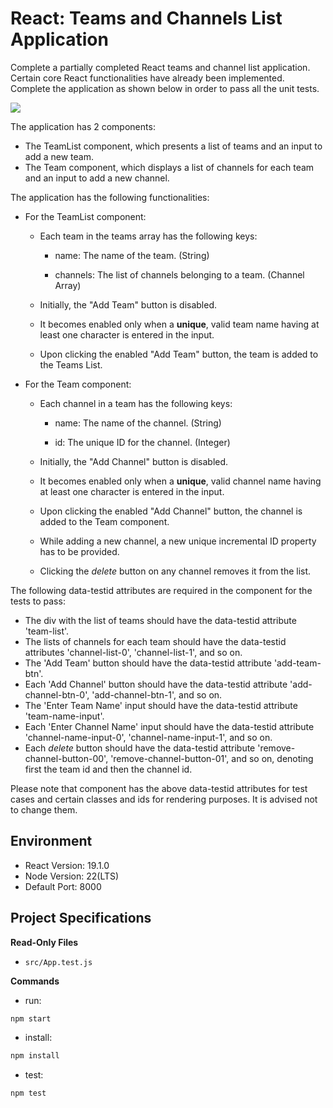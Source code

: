 # React: Teams and Channels List Application

Complete a partially completed React teams and channel list application. Certain core React functionalities have already been implemented. Complete the application as shown below in order to pass all the unit tests.

![](https://hrcdn.net/s3_pub/istreet-assets/u0qgNojkcOna3LQygHy6Iw/teams-and-channels.gif)

The application has 2 components:

*   The TeamList component, which presents a list of teams and an input to add a new team.
*   The Team component, which displays a list of channels for each team and an input to add a new channel.

The application has the following functionalities:

*   For the TeamList component:
    *   Each team in the teams array has the following keys:

        *   name: The name of the team. (String)

        *   channels: The list of channels belonging to a team. (Channel Array)

    *   Initially, the "Add Team" button is disabled.
    *   It becomes enabled only when a **unique**, valid team name having at least one character is entered in the input.
    *   Upon clicking the enabled "Add Team" button, the team is added to the Teams List.
*   For the Team component:
    *   Each channel in a team has the following keys:

        *   name: The name of the channel. (String)

        *   id: The unique ID for the channel. (Integer)

    *   Initially, the "Add Channel" button is disabled.
    *   It becomes enabled only when a **unique**, valid channel name having at least one character is entered in the input.
    *   Upon clicking the enabled "Add Channel" button, the channel is added to the Team component.
    *   While adding a new channel, a new unique incremental ID property has to be provided.
    *   Clicking the _delete_ button on any channel removes it from the list.

The following data-testid attributes are required in the component for the tests to pass:

*   The div with the list of teams should have the data-testid attribute 'team-list'.
*   The lists of channels for each team should have the data-testid attributes 'channel-list-0', 'channel-list-1', and so on.
*   The 'Add Team' button should have the data-testid attribute 'add-team-btn'.
*   Each 'Add Channel' button should have the data-testid attribute 'add-channel-btn-0', 'add-channel-btn-1', and so on.
*   The 'Enter Team Name' input should have the data-testid attribute 'team-name-input'.
*   Each 'Enter Channel Name' input should have the data-testid attribute 'channel-name-input-0', 'channel-name-input-1', and so on.
*   Each _delete_ button should have the data-testid attribute 'remove-channel-button-00', 'remove-channel-button-01', and so on, denoting first the team id and then the channel id.

Please note that component has the above data-testid attributes for test cases and certain classes and ids for rendering purposes. It is advised not to change them.

## Environment 

- React Version: 19.1.0
- Node Version: 22(LTS)
- Default Port: 8000

## Project Specifications 

**Read-Only Files**
- `src/App.test.js`

**Commands**
- run: 
```bash
npm start
```
- install: 
```bash
npm install
```
- test: 
```bash
npm test
```
